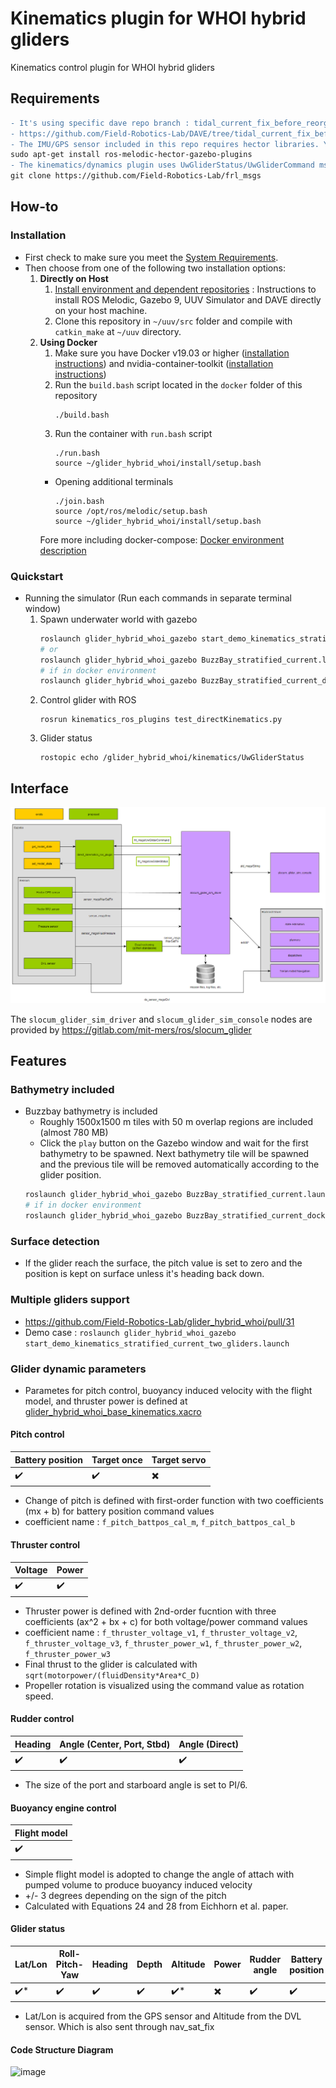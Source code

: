 # Kinematics plugin for WHOI hybrid gliders
Kinematics control plugin for WHOI hybrid gliders

## Requirements
```diff
- It's using specific dave repo branch : tidal_current_fix_before_reorg (May,11, 2021)
- https://github.com/Field-Robotics-Lab/DAVE/tree/tidal_current_fix_before_reorg
- The IMU/GPS sensor included in this repo requires hector libraries. You may install with following command
sudo apt-get install ros-melodic-hector-gazebo-plugins
- The kinematics/dynamics plugin uses UwGliderStatus/UwGliderCommand msg to interact with the vehicle
git clone https://github.com/Field-Robotics-Lab/frl_msgs
```

## How-to
### Installation
* First check to make sure you meet the [System Requirements](https://github.com/Field-Robotics-Lab/dave/wiki/System-Requirements).
* Then choose from one of the following two installation options:
    1. **Directly on Host**
         1. [Install environment and dependent repositories](https://github.com/Field-Robotics-Lab/dave/wiki/Install-Directly-on-Host) : Instructions to install ROS Melodic, Gazebo 9, UUV Simulator and DAVE directly on your host machine.
         2. Clone this repository in `~/uuv/src` folder and compile with `catkin_make` at `~/uuv` directory.
    2. **Using Docker**
         1. Make sure you have Docker v19.03 or higher ([installation instructions](https://docs.docker.com/engine/install/ubuntu/)) and nvidia-container-toolkit ([installation instructions](https://docs.nvidia.com/datacenter/cloud-native/container-toolkit/install-guide.html#setting-up-nvidia-container-toolkit))
         2. Run the `build.bash` script located in the `docker` folder of this repository
             ```
             ./build.bash
             ```
         3. Run the container with `run.bash` script
             ```
             ./run.bash
             source ~/glider_hybrid_whoi/install/setup.bash
             ```
         * Opening additional terminals
             ```
             ./join.bash
             source /opt/ros/melodic/setup.bash
             source ~/glider_hybrid_whoi/install/setup.bash
             ```
        Fore more including docker-compose: [Docker environment description](https://github.com/Field-Robotics-Lab/glider_hybrid_whoi/blob/master/docker/README.MD)

### Quickstart
* Running the simulator (Run each commands in separate terminal window)
    1. Spawn underwater world with gazebo
        ```bash
        roslaunch glider_hybrid_whoi_gazebo start_demo_kinematics_stratified_current.launch
        # or
        roslaunch glider_hybrid_whoi_gazebo BuzzBay_stratified_current.launch
        # if in docker environment
        roslaunch glider_hybrid_whoi_gazebo BuzzBay_stratified_current_docker.launch
        ```
    2. Control glider with ROS
        ```
        rosrun kinematics_ros_plugins test_directKinematics.py
        ```
    4. Glider status
        ```
        rostopic echo /glider_hybrid_whoi/kinematics/UwGliderStatus
        ```
## Interface
![alt text](https://github.com/Field-Robotics-Lab/glider_hybrid_whoi/blob/master/uw_glider_interface.png?raw=true)

The `slocum_glider_sim_driver` and `slocum_glider_sim_console` nodes are
provided by https://gitlab.com/mit-mers/ros/slocum_glider

## Features

### Bathymetry included
- Buzzbay bathymetry is included
  - Roughly 1500x1500 m tiles with 50 m overlap regions are included (almost 780 MB)
  - Click the `play` button on the Gazebo window and wait for the first bathymetry to be spawned. Next bathymetry tile will be spawned and the previous tile will be removed automatically according to the glider position.
  ```bash
  roslaunch glider_hybrid_whoi_gazebo BuzzBay_stratified_current.launch
  # if in docker environment
  roslaunch glider_hybrid_whoi_gazebo BuzzBay_stratified_current_docker.launch
  ```

### Surface detection
- If the glider reach the surface, the pitch value is set to zero and the position is kept on surface unless it's heading back down.

### Multiple gliders support
- https://github.com/Field-Robotics-Lab/glider_hybrid_whoi/pull/31
- Demo case : `roslaunch glider_hybrid_whoi_gazebo start_demo_kinematics_stratified_current_two_gliders.launch`

### Glider dynamic parameters
- Parametes for pitch control, buoyancy induced velocity with the flight model, and thruster power is defined at [glider_hybrid_whoi_base_kinematics.xacro](https://github.com/Field-Robotics-Lab/glider_hybrid_whoi/blob/10524388cce32865ae051e285dbe631ea89159e4/glider_hybrid_whoi_description/urdf/glider_hybrid_whoi_base_kinematics.xacro#L139)
#### Pitch control
| Battery position | Target once | Target servo |
| ------------- | ------------- | ------------- |
| :heavy_check_mark:  | :heavy_check_mark:  | :heavy_multiplication_x: |
- Change of pitch is defined with first-order function with two coefficients (mx + b) for battery position command values
- coefficient name : `f_pitch_battpos_cal_m`, `f_pitch_battpos_cal_b`

#### Thruster control
| Voltage | Power |
| ------------- | ------------- |
| :heavy_check_mark:  | :heavy_check_mark: |
- Thruster power is defined with 2nd-order fucntion with three coefficients (ax^2 + bx + c) for both voltage/power command values
- coefficient name : `f_thruster_voltage_v1`, `f_thruster_voltage_v2`, `f_thruster_voltage_v3`, `f_thruster_power_w1`, `f_thruster_power_w2`, `f_thruster_power_w3`
- Final thrust to the glider is calculated with `sqrt(motorpower/(fluidDensity*Area*C_D)`
- Propeller rotation is visualized using the command value as rotation speed.

#### Rudder control
| Heading | Angle (Center, Port, Stbd) | Angle (Direct) |
| ------------- | ------------- | ------------- |
| :heavy_check_mark:  | :heavy_check_mark: | :heavy_check_mark: |
- The size of the port and starboard angle is set to PI/6.

#### Buoyancy engine control
| Flight model |
| ------------- |
| :heavy_check_mark:  |
- Simple flight model is adopted to change the angle of attach with pumped volume to produce buoyancy induced velocity
- +/- 3 degrees depending on the sign of the pitch
- Calculated with Equations 24 and 28 from Eichhorn et al. paper.

#### Glider status
| Lat/Lon | Roll-Pitch-Yaw | Heading | Depth | Altitude | Power | Rudder angle | Battery position | Pumped Volume | nav_sat_fix |
| ------------- | ------------- | ------------- | ------------- | ------------- | ------------- | ------------- | ------------- | ------------- | ------------- |
| :heavy_check_mark:*  | :heavy_check_mark: | :heavy_check_mark: | :heavy_check_mark: | :heavy_check_mark:* | :heavy_multiplication_x: | :heavy_check_mark: | :heavy_check_mark: | :heavy_check_mark: | :heavy_check_mark: |
- Lat/Lon is acquired from the GPS sensor and Altitude from the DVL sensor. Which is also sent through nav_sat_fix

#### Code Structure Diagram
![image](https://user-images.githubusercontent.com/7955120/101485884-2ba8d400-399f-11eb-90ab-6f1be48d3f18.png)
